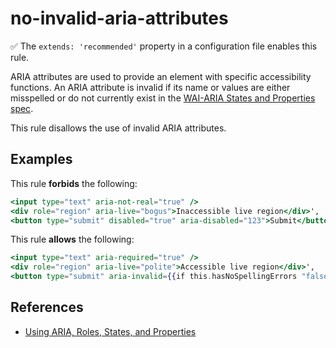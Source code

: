 # no-invalid-aria-attributes

✅ The `extends: 'recommended'` property in a configuration file enables this rule.

ARIA attributes are used to provide an element with specific accessibility functions. An ARIA attribute is invalid if its name or values are either misspelled or do not currently exist in the [WAI-ARIA States and Properties spec](https://www.w3.org/WAI/PF/aria-1.1/states_and_properties).

This rule disallows the use of invalid ARIA attributes.

## Examples

This rule **forbids** the following:

```hbs
<input type="text" aria-not-real="true" />
<div role="region" aria-live="bogus">Inaccessible live region</div>',
<button type="submit" disabled="true" aria-disabled="123">Submit</button>
```

This rule **allows** the following:

```hbs
<input type="text" aria-required="true" />
<div role="region" aria-live="polite">Accessible live region</div>',
<button type="submit" aria-invalid={{if this.hasNoSpellingErrors "false" "spelling"}}>Send now</button>
```

## References

- [Using ARIA, Roles, States, and Properties](https://developer.mozilla.org/en-US/docs/Web/Accessibility/ARIA/ARIA_Techniques)
